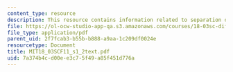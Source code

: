```yaml
---
content_type: resource
description: This resource contains information related to separation of variables.
file: https://ol-ocw-studio-app-qa.s3.amazonaws.com/courses/18-03sc-differential-equations-fall-2011/7a374b4cd00ee3c75f49a85f451d776a_MIT18_03SCF11_s1_2text.pdf
file_type: application/pdf
parent_uid: 2f7fcab3-b55b-b888-a9aa-1c209df0024e
resourcetype: Document
title: MIT18_03SCF11_s1_2text.pdf
uid: 7a374b4c-d00e-e3c7-5f49-a85f451d776a
---
```

